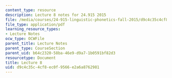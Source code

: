 ```yaml
---
content_type: resource
description: Lecture 8 notes for 24.915 2015
file: /media/courses/24-915-linguistic-phonetics-fall-2015/d9c4c35c4cf8ec0f9566e2a6a8762981_MIT24_915F15_lec8.pdf
file_type: application/pdf
learning_resource_types:
- Lecture Notes
ocw_type: OCWFile
parent_title: Lecture Notes
parent_type: CourseSection
parent_uid: b64c2320-58ba-46e9-d9a7-1b0591bf82d3
resourcetype: Document
title: Lecture 8
uid: d9c4c35c-4cf8-ec0f-9566-e2a6a8762981
---
```

